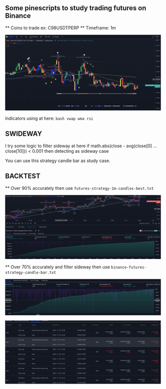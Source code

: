 ## Some pinescripts to study trading futures on Binance

** Coins to trade ex: C98USDTPERP
** Timeframe: 1m

![Alt text](https://github.com/dearvn/tradingview-pinscript-futures-binance/raw/main/c98.png?raw=true "c98")


Indicators using at here:
`bash
vwap
wma
rsi
`
## SWIDEWAY

I try some logic to filter sideway at here
if math.abs(close - avg(close[0] ... close[10])) < 0.001 then detecting as sideway case

You can use this strategy candle bar as study case.

## BACKTEST

** Over 90% accurately then use `futures-strategy-1m-candles-best.txt`

![Alt text](https://github.com/dearvn/tradingview-pinscript-futures-binance/raw/main/accurrate-90.png?raw=true "accurrate-90")


** Over 70% accurately and filter sideway then use `binance-futures-strategy-candle-bar.txt`

![Alt text](https://github.com/dearvn/tradingview-pinscript-futures-binance/raw/main/backtest.png?raw=true "backtest")

![Alt text](https://github.com/dearvn/tradingview-pinscript-futures-binance/raw/main/trades.png?raw=true "trades")
